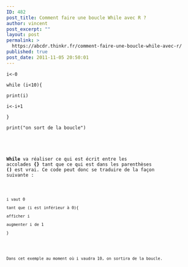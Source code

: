 ```yaml
---
ID: 482
post_title: Comment faire une boucle While avec R ?
author: vincent
post_excerpt: ""
layout: post
permalink: >
  https://abcdr.thinkr.fr/comment-faire-une-boucle-while-avec-r/
published: true
post_date: 2011-11-05 20:50:01
---
```

<pre><code>i&lt;-0<br />
while (i&lt;10){ <br />
print(i)<br />
i&lt;-i+1  <br />
} <br />
print("on sort de la boucle")</pre> <br />
<strong>While</strong> va réaliser ce qui est écrit entre les accolades <strong>{}</strong> tant que ce qui est dans les parenthèses <strong>()</strong> est vrai.
Ce code peut donc se traduire de la façon suivante : <br /><br />
<pre><code>i vaut 0 <br />
tant que (i est inférieur à 0){ <br />
afficher i <br />
augmenter i de 1<br />
}</pre>
<br />
Dans cet exemple au moment où i vaudra 10, on sortira de la boucle.
